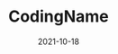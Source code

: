 ﻿---
title: CodingName
toc: false
type: specs
date: "2021-10-18"
draft: false
specification: VEC
version: 1.2.1
documentType: "Recommendation"
elementType: Class
classes:
  - CodingName
menu_name: vec-1.2.1
---
